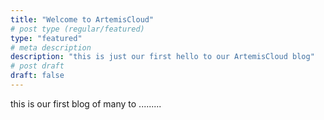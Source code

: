 ```yaml
---
title: "Welcome to ArtemisCloud"
# post type (regular/featured)
type: "featured"
# meta description
description: "this is just our first hello to our ArtemisCloud blog"
# post draft
draft: false
---
```


this is our first blog of many to .........

